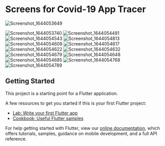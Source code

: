 # Screens for Covid-19 App Tracer
![Screenshot_1644053649](https://user-images.githubusercontent.com/96248369/152694340-99d8d1a5-7cb9-4de6-ad7b-02f60ea9910c.png)

![Screenshot_1644053740](https://user-images.githubusercontent.com/96248369/152694353-5b22569d-ced9-4c1c-8235-f1f39103454c.png)
![Screenshot_1644054481](https://user-images.githubusercontent.com/96248369/152694363-a35da61e-e4ff-4454-9191-ec182e51e56c.png)
![Screenshot_1644054543](https://user-images.githubusercontent.com/96248369/152694373-3d80f097-9147-45ba-a8d4-2d833ec0a24c.png)
![Screenshot_1644054813](https://user-images.githubusercontent.com/96248369/152694386-3b1664c9-79d3-4bc3-90df-fdd5f51ba073.png)
![Screenshot_1644054609](https://user-images.githubusercontent.com/96248369/152694398-8d58c572-b6c6-4751-b7b1-063406db8863.png)
![Screenshot_1644054617](https://user-images.githubusercontent.com/96248369/152694403-bc251ff4-8067-4e27-9e27-e42c1504a209.png)
![Screenshot_1644054622](https://user-images.githubusercontent.com/96248369/152694412-feaa8753-3c38-4ce7-acb5-38fe893385ee.png)
![Screenshot_1644054632](https://user-images.githubusercontent.com/96248369/152694421-fa7c6acf-ebe3-4637-a4a5-127ae3b4bb6a.png)
![Screenshot_1644054679](https://user-images.githubusercontent.com/96248369/152694424-d0246a93-711b-4276-8c9f-14839255d005.png)
![Screenshot_1644054648](https://user-images.githubusercontent.com/96248369/152694439-093b6b84-94f8-4f1d-bee0-3a18dd016067.png)
![Screenshot_1644054685](https://user-images.githubusercontent.com/96248369/152694455-08ea7f96-fa91-4924-af2d-09f1b6f19da3.png)
![Screenshot_1644054768](https://user-images.githubusercontent.com/96248369/152694493-d08131f0-ef11-43df-81e0-241453a39cd3.png)
![Screenshot_1644054789](https://user-images.githubusercontent.com/96248369/152694517-45a5f551-ccc3-4a82-9650-d62ee0d08381.png)

## Getting Started

This project is a starting point for a Flutter application.

A few resources to get you started if this is your first Flutter project:

- [Lab: Write your first Flutter app](https://flutter.dev/docs/get-started/codelab)
- [Cookbook: Useful Flutter samples](https://flutter.dev/docs/cookbook)

For help getting started with Flutter, view our
[online documentation](https://flutter.dev/docs), which offers tutorials,
samples, guidance on mobile development, and a full API reference.
